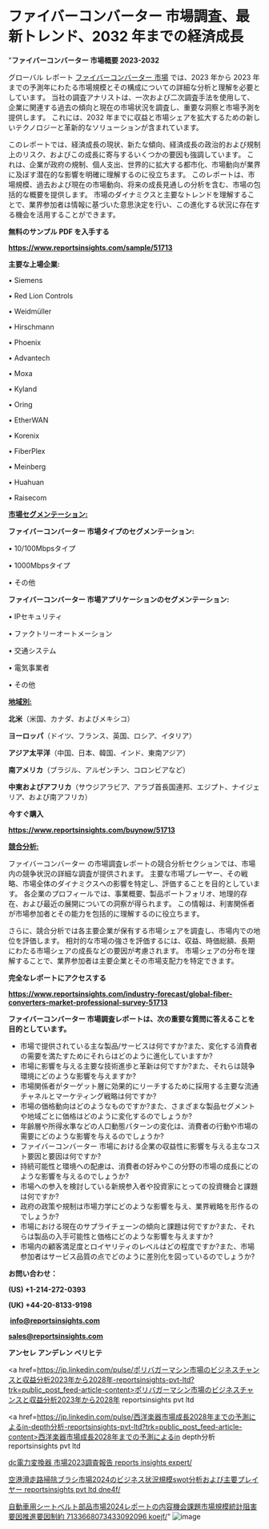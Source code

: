 # ファイバーコンバーター 市場調査、最新トレンド、2032 年までの経済成長

"<strong>ファイバーコンバーター 市場概要 2023-2032</strong>

グローバル レポート <a href=https://www.reportsinsights.com/sample/51713>ファイバーコンバーター 市場</a> では、2023 年から 2023 年までの予測年にわたる市場規模とその構成についての詳細な分析と理解を必要としています。 当社の調査アナリストは、一次および二次調査手法を使用して、企業に関連する過去の傾向と現在の市場状況を調査し、重要な洞察と市場予測を提供します。 これには、2032 年までに収益と市場シェアを拡大​​するための新しいテクノロジーと革新的なソリューションが含まれています。

このレポートでは、経済成長の現状、新たな傾向、経済成長の政治的および規制上のリスク、およびこの成長に寄与するいくつかの要因も強調しています。 これは、企業が政府の規制、個人支出、世界的に拡大する都市化、市場動向が業界に及ぼす潜在的な影響を明確に理解するのに役立ちます。 このレポートは、市場規模、過去および現在の市場動向、将来の成長見通しの分析を含む、市場の包括的な概要を提供します。 市場のダイナミクスと主要なトレンドを理解することで、業界参加者は情報に基づいた意思決定を行い、この進化する状況に存在する機会を活用することができます。

<strong><b>無料のサンプル PDF を入手する</b></strong>

<a href=https://www.reportsinsights.com/sample/51713><strong><u>https://www.reportsinsights.com/sample/51713</u></strong></a>

<strong>主要な上場企業:</strong>

• Siemens

• Red Lion Controls

• Weidmüller

• Hirschmann

• Phoenix

• Advantech

• Moxa

• Kyland

• Oring

• EtherWAN

• Korenix

• FiberPlex

• Meinberg

• Huahuan

• Raisecom

<strong><u>市場セグメンテーション</u></strong><strong><u>:</u></strong>

<strong>ファイバーコンバーター 市場タイプのセグメンテーション:</strong>

• 10/100Mbpsタイプ

• 1000Mbpsタイプ

• その他

<strong>ファイバーコンバーター 市場アプリケーションのセグメンテーション:</strong>

• IPセキュリティ

• ファクトリーオートメーション

• 交通システム

• 電気事業者

• その他

<strong><u>地域別</u></strong><strong><u>:</u></strong>

<strong>北米</strong>（米国、カナダ、およびメキシコ）

<strong>ヨーロッパ</strong>（ドイツ、フランス、英国、ロシア、イタリア）

<strong>アジア太平洋</strong>（中国、日本、韓国、インド、東南アジア）

<strong>南アメリカ</strong>（ブラジル、アルゼンチン、コロンビアなど）

<strong>中東およびアフリカ</strong>（サウジアラビア、アラブ首長国連邦、エジプト、ナイジェリア、および南アフリカ）

<strong>今すぐ購入</strong>

<a href=https://www.reportsinsights.com/buynow/51713><strong><u>https://www.reportsinsights.com/buynow/51713</u></strong></a>

<strong><u>競合分析:</u></strong>

ファイバーコンバーター の市場調査レポートの競合分析セクションでは、市場内の競争状況の詳細な調査が提供されます。 主要な市場プレーヤー、その戦略、市場全体のダイナミクスへの影響を特定し、評価することを目的としています。 各企業のプロフィールでは、事業概要、製品ポートフォリオ、地理的存在、および最近の展開についての洞察が得られます。 この情報は、利害関係者が市場参加者とその能力を包括的に理解するのに役立ちます。

さらに、競合分析では各主要企業が保有する市場シェアを調査し、市場内での地位を評価します。 相対的な市場の強さを評価するには、収益、時価総額、長期にわたる市場シェアの成長などの要因が考慮されます。 市場シェアの分布を理解することで、業界参加者は主要企業とその市場支配力を特定できます。

<strong>完全なレポートにアクセスする</strong>

<a href=https://www.reportsinsights.com/industry-forecast/global-fiber-converters-market-professional-survey-51713><strong><u><b>https://www.reportsinsights.com/industry-forecast/global-fiber-converters-market-professional-survey-51713</b></u></strong></a>

<strong><b>ファイバーコンバーター 市場調査レポートは、次の重要な質問に答えることを目的としています。</b></strong>
<ul>
  <li>市場で提供されている主な製品/サービスは何ですか?また、変化する消費者の需要を満たすためにそれらはどのように進化していますか?</li>
  <li>市場に影響を与える主要な技術進歩と革新は何ですか?また、それらは競争環境にどのような影響を与えますか?</li>
  <li>市場関係者がターゲット層に効果的にリーチするために採用する主要な流通チャネルとマーケティング戦略は何ですか?</li>
  <li>市場の価格動向はどのようなものですか?また、さまざまな製品セグメントや地域ごとに価格はどのように変化するのでしょうか?</li>
  <li>年齢層や所得水準などの人口動態パターンの変化は、消費者の行動や市場の需要にどのような影響を与えるのでしょうか?</li>
  <li>ファイバーコンバーター 市場における企業の収益性に影響を与える主なコスト要因と要因は何ですか?</li>
  <li>持続可能性と環境への配慮は、消費者の好みやこの分野の市場の成長にどのような影響を与えるのでしょうか?</li>
  <li>市場への参入を検討している新規参入者や投資家にとっての投資機会と課題は何ですか?</li>
  <li>政府の政策や規制は市場力学にどのような影響を与え、業界戦略を形作るのでしょうか?</li>
  <li>市場における現在のサプライチェーンの傾向と課題は何ですか?また、それらは製品の入手可能性と価格にどのような影響を与えますか?</li>
  <li>市場内の顧客満足度とロイヤリティのレベルはどの程度ですか?また、市場参加者はサービス品質の点でどのように差別化を図っているのでしょうか?</li>
</ul>
<strong>お問い合わせ：</strong>

<strong>(US) +1-214-272-0393</strong>

<strong>(UK) +44-20-8133-9198</strong>

<strong> </strong><a href=info@reportsinsights.com><strong><u>info@reportsinsights.com</u></strong></a>

<a href=sales@reportsinsights.com><strong><u>sales@reportsinsights.com</u></strong></a>

<strong>アンセレ アンデレン ベリヒテ</strong>

<a href=https://jp.linkedin.com/pulse/ポリバガーマシン市場のビジネスチャンスと収益分析2023年から2028年-reportsinsights-pvt-ltd?trk=public_post_feed-article-content>ポリバガーマシン市場のビジネスチャンスと収益分析2023年から2028年 reportsinsights pvt ltd</a>

<a href=https://jp.linkedin.com/pulse/西洋楽器市場成長2028年までの予測によるin-depth分析-reportsinsights-pvt-ltd?trk=public_post_feed-article-content>西洋楽器市場成長2028年までの予測によるin depth分析 reportsinsights pvt ltd</a>

<a href=https://www.linkedin.com/pulse/dc電力変換器-市場2023調査報告-reports-insights-expert/>dc電力変換器 市場2023調査報告 reports insights expert/</a>

<a href=https://www.linkedin.com/pulse/空港滑走路掃除ブラシ市場2024のビジネス状況規模swot分析および主要プレイヤー-reportsinsights-pvt-ltd-dne4f/>空港滑走路掃除ブラシ市場2024のビジネス状況規模swot分析および主要プレイヤー reportsinsights pvt ltd dne4f/</a>

<a href=https://www.linkedin.com/pulse/自動車用シートベルト部品市場2024レポートの内容機会課題市場規模統計阻害要因推進要因制約-7133668073433092096-koejf/>自動車用シートベルト部品市場2024レポートの内容機会課題市場規模統計阻害要因推進要因制約 7133668073433092096 koejf/</a>"
![image](https://github.com/gayatrid12/RImarketreport/assets/158473851/349384a4-074a-4f1d-bb79-2f5e037da590)

